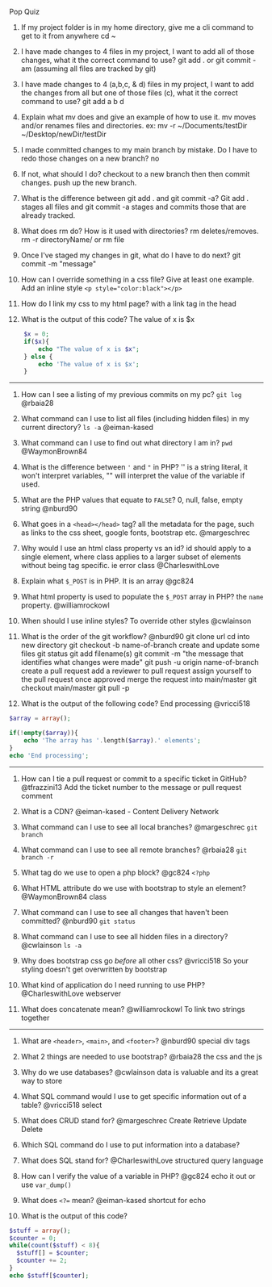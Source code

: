 Pop Quiz

1. If my project folder is in my home directory, give me a cli command to get to it from anywhere
cd ~

1. I have made changes to 4 files in my project, I want to add all of those changes, what it the correct command to use?
git add . or git commit -am (assuming all files are tracked by git)

1. I have made changes to 4 (a,b,c, & d) files in my project, I want to add the changes from all but one of those files (c), what it the correct command to use?
git add a b d

1. Explain what mv does and give an example of how to use it.
mv moves and/or renames files and directories. ex: mv -r ~/Documents/testDir ~/Desktop/newDir/testDir

1. I made committed changes to my main branch by mistake. Do I have to redo those changes on a new branch?
no

1. If not, what should I do?
checkout to a new branch then then commit changes. push up the new branch.

1. What is the difference between git add . and git commit -a?
Git add . stages all files and git commit -a stages and commits those that are already tracked.

1. What does rm do? How is it used with directories?
rm deletes/removes. rm -r directoryName/ or rm file

1. Once I've staged my changes in git, what do I have to do next?
git commit -m "message"

1. How can I override something in a css file? Give at least one example.
Add an inline style `<p style="color:black"></p>`

1. How do I link my css to my html page?
with a link tag in the head

1. What is the output of this code?
The value of x is $x

```PHP
    $x = 0;
    if($x){
        echo "The value of x is $x";
    } else {
        echo 'The value of x is $x';
    }
```

----------

1. How can I see a listing of my previous commits on my pc? `git log` @rbaia28

1. What command can I use to list all files (including hidden files) in my current directory? `ls -a` @eiman-kased

1. What command can I use to find out what directory I am in? `pwd` @WaymonBrown84

1. What is the difference between `'` and `"` in PHP? '' is a string literal, it won't interpret variables, "" will interpret the value of the variable if used.

1. What are the PHP values that equate to `FALSE`? 0, null, false, empty string @nburd90

1. What goes in a `<head></head>` tag? all the metadata for the page, such as links to the css sheet, google fonts, bootstrap etc. @margeschrec

1. Why would I use an html class property vs an id? id should apply to a single element, where class applies to a larger subset of elements without being tag specific. ie error class @CharleswithLove

1. Explain what `$_POST` is in PHP. It is an array @gc824

1. What html property is used to populate the `$_POST` array in PHP? the `name` property. @williamrockowl

1. When should I use inline styles? To override other styles @cwlainson

1. What is the order of the git workflow? @nburd90
git clone url
cd into new directory
git checkout -b name-of-branch
create and update some files
git status
git add filename(s)
git commit -m "the message that identifies what changes were made"
git push -u origin name-of-branch
create a pull request
add a reviewer to pull request
assign yourself to the pull request
once approved merge the request into main/master
git checkout main/master
git pull -p

1. What is the output of the following code?
End processing @vricci518

```PHP
$array = array();

if(!empty($array)){
    echo 'The array has '.length($array).' elements';
}
echo 'End processing';
```

----------

1. How can I tie a pull request or commit to a specific ticket in GitHub?
@tfrazzini13 Add the ticket number to the message or pull request comment

1. What is a CDN?
@eiman-kased - Content Delivery Network

1. What command can I use to see all local branches?
@margeschrec `git branch`

1. What command can I use to see all remote branches?
@rbaia28 `git branch -r`

1. What tag do we use to open a php block?
@gc824 `<?php`

1. What HTML attribute do we use with bootstrap to style an element?
@WaymonBrown84 class

1. What command can I use to see all changes that haven't been committed?
@nburd90 `git status`

1. What command can I use to see all hidden files in a directory?
@cwlainson `ls -a`

1. Why does bootstrap css go *before* all other css?
@vricci518 So your styling doesn't get overwritten by bootstrap

1. What kind of application do I need running to use PHP?
@CharleswithLove webserver

1. What does concatenate mean?
@williamrockowl To link two strings together

----------

1. What are `<header>`, `<main>`, and `<footer>`?
@nburd90 special div tags

1. What 2 things are needed to use bootstrap?
@rbaia28 the css and the js

1. Why do we use databases?
@cwlainson data is valuable and its a great way to store

1. What SQL command would I use to get specific information out of a table?
@vricci518 select

1. What does CRUD stand for?
@margeschrec Create Retrieve Update Delete

1. Which SQL command do I use to put information into a database?

1. What does SQL stand for?
@CharleswithLove structured query language

1. How can I verify the value of a variable in PHP?
@gc824 echo it out or use `var_dump()`

1. What does `<?=` mean?
@eiman-kased shortcut for echo

1. What is the output of this code?

```PHP
$stuff = array();
$counter = 0;
while(count($stuff) < 8){
  $stuff[] = $counter;
  $counter += 2;
}
echo $stuff[$counter];
```
